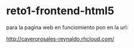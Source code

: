 # reto1-frontend-html5


para la pagina web en funciomiento pon en la url:

http://caverorosales-reynaldo.rhcloud.com/

